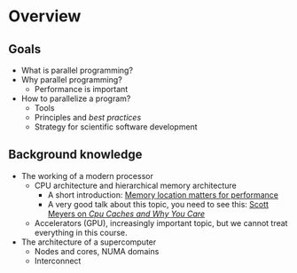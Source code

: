 # Overview

## Goals 

- What is parallel programming?
- Why parallel programming?
  - Performance is important
- How to parallelize a program?
  - Tools
  - Principles and *best practices*
  - Strategy for scientific software development

## Background knowledge

- The working of a modern processor
  - CPU architecture and hierarchical memory architecture
    - A short introduction: [Memory location matters for performance](https://pythonspeed.com/articles/performance-memory-locality/)
    - A very good talk about this topic, you need to see this: [Scott Meyers on *Cpu Caches and Why You Care*](https://www.youtube.com/watch?v=WDIkqP4JbkE) 
  - Accelerators (GPU), increasingly important topic, but we cannot treat everything in this course. 
- The architecture of a supercomputer
  - Nodes and cores, NUMA domains
  - Interconnect

  